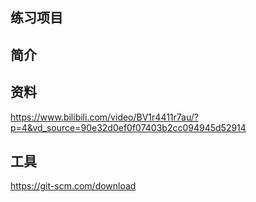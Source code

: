 ## 练习项目

## 简介

## 资料
https://www.bilibili.com/video/BV1r4411r7au/?p=4&vd_source=90e32d0ef0f07403b2cc094945d52914

## 工具
https://git-scm.com/download